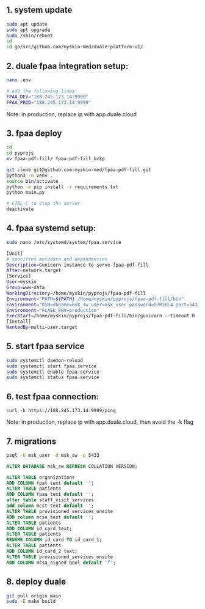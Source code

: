 ## 1. system update
```sh
sudo apt update
sudo apt upgrade
sudo /sbin/reboot
cd
cd go/src/github.com/myskin-med/duale-platform-v1/
```

## 2. duale fpaa integration setup:
```sh
nano .env

# add the following lines:
FPAA_DEV="188.245.173.14:9999"
FPAA_PROD="188.245.173.14:9999"
```
Note: in production, replace ip with app.duale.cloud


## 3. fpaa deploy
```sh
cd 
cd pyprojs
mv fpaa-pdf-fill/ fpaa-pdf-fill_bckp

git clone git@github.com:myskin-med/fpaa-pdf-fill.git
python3 -m venv .
source bin/activate
python -m pip install -r requirements.txt 
python main.py 

# CTRL-C to stop the server
deactivate

```

## 4. fpaa systemd setup:
```sh
sudo nano /etc/systemd/system/fpaa.service
```

```sh
[Unit]
# specifies metadata and dependencies
Description=Gunicorn instance to serve fpaa-pdf-fill
After=network.target
[Service]
User=myskin
Group=www-data
WorkingDirectory=/home/myskin/pyprojs/fpaa-pdf-fill
Environment="PATH=${PATH}:/home/myskin/pyprojs/fpaa-pdf-fill/bin"
Environment="DSN=dbname=msk_sw user=msk_user password=07R3BL4 port=5433"
Environment="FLASK_ENV=production"
ExecStart=/home/myskin/pyprojs/fpaa-pdf-fill/bin/gunicorn --timeout 0 --bind unix:/home/myskin/pyprojs/fpaa-pdf-fill/app.sock -m 007 main:app
[Install]
WantedBy=multi-user.target
```

## 5. start fpaa service
```sh
sudo systemctl daemon-reload
sudo systemctl start fpaa.service
sudo systemctl enable fpaa.service
sudo systemctl status fpaa.service

```
## 6. test fpaa connection:

```
curl -k https://188.245.173.14:9999/ping
```
Note: in production, replace ip with app.duale.cloud, then avoid the -k flag



## 7. migrations
```sh
psql -U msk_user -d msk_sw -p 5433
```

```sql
ALTER DATABASE msk_sw REFRESH COLLATION VERSION;

ALTER TABLE organizations
ADD COLUMN fpat text default '';
ALTER TABLE patients
ADD COLUMN fpaa text default '';
alter table staff_visit_services 
add column mcst text default '';
ALTER TABLE provisioned_services_onsite 
ADD column mcsa text default '';
ALTER TABLE patients
ADD COLUMN id_card text;
ALTER TABLE patients
RENAME COLUMN id_card TO id_card_1;
ALTER TABLE patients
ADD COLUMN id_card_2 text;
ALTER TABLE provisioned_services_onsite
ADD COLUMN mcsa_signed bool default 'f';
```


## 8. deploy duale
```sh
git pull origin main
sudo -E make build
```